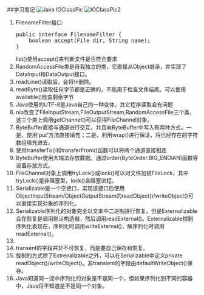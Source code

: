 ##学习笔记
![Java IOClassPic](IOClassPic.png)
![IOClassPic2](IOClassPic2.png)
<ol>
<li>FilenameFilter接口:
<pre>
public interface FilenameFilter {
    boolean accept(File dir, String name);
}
</pre>
    list()使用accept()来判断文件是否符合要求</li>
<li>RandomAccessFile类是自我独立的类，它直接从Object继承，并实现了DataInput和DataOutput接口。</li>
<li>readLine()读取后，会将\n删除。</li>
<li>readByte()读取任何字节都是正确的，不能用于检查文件结尾。可以使用available()检查剩余字节</li>
<li>Java使用的UTF-8是Java自己的一种变体，其它程序读取会有问题</li>
<li>nio改变了FileInputStream,FileOutputStream,RandomAccessFile三个类，这三个类上调用getChannel()可以获得FileChannel对象。</li>
<li>ByteBuffer直接与通道进行交互。并且向ByteBuffer中写入有两种方式。一是、使用'put'方法直接填充；二是、利用wrap()进行保证，将已经存在的字符数组填充进去。</li>
<li>使用transferTo()和transferFrom()函数可以将两个通道直接相连</li>
<li>ByteBuffer使用大端法存放数据。通过order(ByteOrder.BIG_ENDIAN)函数等设置存放方式。</li>
<li>FileChannel对象上调用tryLock()或lock()可以对文件加锁FileLock，其中tryLock()是非阻塞型，lock()会阻塞进程。</li>
<li>Serializable是一个空接口，实现该接口后使用ObjectInputStream/ObjectOutputStream的readObject()/writeObject()可以直接实现对象的序列化。</li>
<li>Serializable序列化的对象完全以文本中二进制进行恢复。但是Externalizable会在恢复是调用默认构造器，然后调用readExternal()。Externalizable控制序列化表现在，序列化时调用writeExternal()，解序列化时调用readExternal()。<li>
<li>transent的字段并非不可恢复，而是要自己保存和恢复。</li>
<li>控制的方式除了Extrenalizable之外，可以在Serializable中定义private readObject()/writeObject()。非transient的字段由defaultWriteObject()保存。</li>
<li>Java知道同一流中序列化的对象是不是同一个，但如果序列化到不同的容器中，Java将不知道是不是同一个对象。</li>
</ol>
